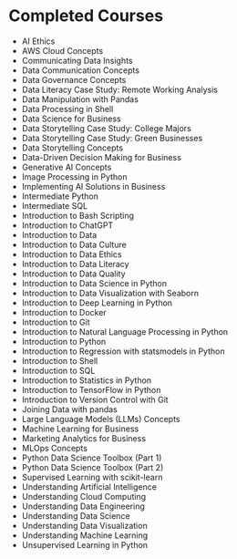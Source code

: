 
# Completed Courses

- AI Ethics
- AWS Cloud Concepts
- Communicating Data Insights
- Data Communication Concepts
- Data Governance Concepts
- Data Literacy Case Study: Remote Working Analysis
- Data Manipulation with Pandas
- Data Processing in Shell
- Data Science for Business
- Data Storytelling Case Study: College Majors
- Data Storytelling Case Study: Green Businesses
- Data Storytelling Concepts
- Data-Driven Decision Making for Business
- Generative AI Concepts
- Image Processing in Python
- Implementing AI Solutions in Business
- Intermediate Python
- Intermediate SQL
- Introduction to Bash Scripting
- Introduction to ChatGPT
- Introduction to Data
- Introduction to Data Culture
- Introduction to Data Ethics
- Introduction to Data Literacy
- Introduction to Data Quality
- Introduction to Data Science in Python
- Introduction to Data Visualization with Seaborn
- Introduction to Deep Learning in Python
- Introduction to Docker
- Introduction to Git
- Introduction to Natural Language Processing in Python
- Introduction to Python
- Introduction to Regression with statsmodels in Python
- Introduction to Shell
- Introduction to SQL
- Introduction to Statistics in Python
- Introduction to TensorFlow in Python
- Introduction to Version Control with Git
- Joining Data with pandas
- Large Language Models (LLMs) Concepts
- Machine Learning for Business
- Marketing Analytics for Business
- MLOps Concepts
- Python Data Science Toolbox (Part 1)
- Python Data Science Toolbox (Part 2)
- Supervised Learning with scikit-learn
- Understanding Artificial Intelligence
- Understanding Cloud Computing
- Understanding Data Engineering
- Understanding Data Science
- Understanding Data Visualization
- Understanding Machine Learning
- Unsupervised Learning in Python
